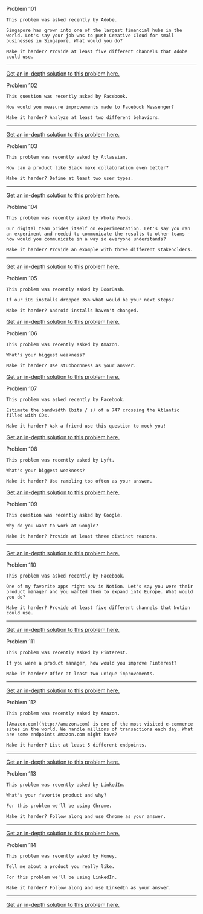 

Problem 101

```
This problem was asked recently by Adobe.

Singapore has grown into one of the largest financial hubs in the world. Let's say your job was to push Creative Cloud for small businesses in Singapore. What would you do?

Make it harder? Provide at least five different channels that Adobe could use.
```

------

[Get an in-depth solution to this problem here.](https://dailyproductprep.com/solution/101?email=kinshukram@gmail.com&token=a89e27a2ffb7d79ce85fa34eec22c84237a1914170caaa34e283f18a1cd028d1ad2669ceb25ce8f7384f240eaf89c42080e1b74834dfb435b62611fb59da91b5ade0cc4ae7b0ebfc93)

Problem 102

```
This question was recently asked by Facebook.

How would you measure improvements made to Facebook Messenger?

Make it harder? Analyze at least two different behaviors.
```

------

[Get an in-depth solution to this problem here.](https://dailyproductprep.com/solution/102?email=kinshukram@gmail.com&token=7c5aba87dd753182da399cf1c56a8a659ab7fe8bb09ff9d2e5dc872df42af82a95fd4d7a0919aed23a0c365920bf52788bf2bba1bfd0842276bac3a23a2097d7af356484e3ce4792c0)

Problem 103

```
This problem was recently asked by Atlassian.

How can a product like Slack make collaboration even better?

Make it harder? Define at least two user types.
```

------

[Get an in-depth solution to this problem here.](https://dailyproductprep.com/solution/103?email=kinshukram@gmail.com&token=457fb64bd604cd6de83e00eb8cb3543315d38b3ffb96f2c085c9f77f21b126f4f140a9fb22e71384f6475f46557447ad279359ffec126e4cffed6abf8e10ade45296a67de89988a772)

Problme 104

```
This problem was recently asked by Whole Foods.

Our digital team prides itself on experimentation. Let's say you ran an experiment and needed to communicate the results to other teams - how would you communicate in a way so everyone understands?

Make it harder? Provide an example with three different stakeholders.
```

------

[Get an in-depth solution to this problem here.](https://dailyproductprep.com/solution/104?email=kinshukram@gmail.com&token=13a2975d789254bb7b1befe96fcd69fa11eda30ea5f9ead2677277b5448fa34ea52d66419035ee598bddd8b0d151adbe1ec8d7768fefd1e030ec1961cddd2106e6cb050147ba36b8c2)

Problem 105

```
This problem was recently asked by DoorDash.

If our iOS installs dropped 35% what would be your next steps?

Make it harder? Android installs haven't changed.
```

[Get an in-depth solution to this problem here.](https://dailyproductprep.com/solution/105?email=kinshukram@gmail.com&token=2474bb44eafb260e555e946a815b383f1ccccf27f02ce1ba56e13f49fe573a078124cc54cdc5b136a4a1173e5bb8563356cb0898054c927ba03a2a9c3707727bb7bbdbda56398041c8)

Problem 106

```
This problem was recently asked by Amazon.

What's your biggest weakness?

Make it harder? Use stubbornness as your answer.
```

[Get an in-depth solution to this problem here.](https://dailyproductprep.com/solution/106?email=kinshukram@gmail.com&token=94fb5132136b6c259a7de5bb73c26f48c1e8a441b4c3b6333ff0d624837b05fc41363a57a09b0614b9b7c92d2347ba9f0429cb8507aa3e6113412c39abde52b3aaf11722461707ad00)

Problem 107

```
This problem was asked recently by Facebook.

Estimate the bandwidth (bits / s) of a 747 crossing the Atlantic filled with CDs.

Make it harder? Ask a friend use this question to mock you!
```

[Get an in-depth solution to this problem here.](https://dailyproductprep.com/solution/107?email=kinshukram@gmail.com&token=76c5fea7b11fd24c00847eb45a826e0287baa71356ab26ba53b39490d696e6affd647a64f4fffca97d11f16a6a14ff9e78f88439fd98d3cbdc0cc77a37f9cfedc729058dafa5dc4d3f)

Problem 108

```
This problem was recently asked by Lyft.

What's your biggest weakness?

Make it harder? Use rambling too often as your answer.
```

[Get an in-depth solution to this problem here.](https://dailyproductprep.com/solution/108?email=kinshukram@gmail.com&token=a62c39ba4b146a91e9cb30a6170f7ff646a5fbd7c31605eb1881c45603cb8aeb940a2ef6737a0e3aac820c87aaf557e47f0e012b8bca82fe9ded127fef72efdc3343cdbe29ecf249d0)

Problem 109

```
This question was recently asked by Google.

Why do you want to work at Google?

Make it harder? Provide at least three distinct reasons.
```

------

[Get an in-depth solution to this problem here.](https://dailyproductprep.com/solution/109?email=kinshukram@gmail.com&token=9bf2f14ee1ac871012f7ec486c41101044513da60158d3412bdbcda673522ff7dbc67a0b8e411d845c526a0102a65a4fc27cf8d2d5ea04b603edd0056ed414746163177ca85add9aa2)

Problem 110

```
This problem was asked recently by Facebook.

One of my favorite apps right now is Notion. Let's say you were their product manager and you wanted them to expand into Europe. What would you do?

Make it harder? Provide at least five different channels that Notion could use.
```

------

[Get an in-depth solution to this problem here.](https://dailyproductprep.com/solution/110?email=kinshukram@gmail.com&token=6423081fc6c1e34a246d95e3579dfe6a7df3ae74bdd948b10e6cf2ab3586933b50966a17e0dbb4e8d5fa8efad31f06b4f1a2d1968f5976a35df3ba941b1faf19fc06bd05901a70d46c)

Problem 111

```
This problem was recently asked by Pinterest.

If you were a product manager, how would you improve Pinterest?

Make it harder? Offer at least two unique improvements.
```

------

[Get an in-depth solution to this problem here.](https://dailyproductprep.com/solution/111?email=kinshukram@gmail.com&token=0a1c411005f4f125e3f4348cac4cb1176f276490cc102dcc8ee1a774d6dfeb3a6193bd0013efd42e3e19a0e236f1aab9006413aa77e3dfb6376531c3ac6dc78d464d0c48fb1bf4a934)

Problem 112

```
This problem was recently asked by Amazon.

[Amazon.com](http://amazon.com) is one of the most visited e-commerce sites in the world. We handle millions of transactions each day. What are some endpoints Amazon.com might have?

Make it harder? List at least 5 different endpoints.
```

------

[Get an in-depth solution to this problem here.](https://dailyproductprep.com/solution/112?email=kinshukram@gmail.com&token=e6ae95f6482078236df39b3720c57a17a95f614c24dcf7105fc27b199a24029fdaeee83747e1af366ec73f08e2a21da611a9cabb9c232e10bb8dfc5cedc646fc441060e6ba88c22fc1)

Problem 113

```
This problem was recently asked by LinkedIn.

What's your favorite product and why?

For this problem we'll be using Chrome.

Make it harder? Follow along and use Chrome as your answer.
```

------

[Get an in-depth solution to this problem here.](https://dailyproductprep.com/solution/113?email=kinshukram@gmail.com&token=5a90ef200e68bb31538548f9f28688a47fbcc97d5c8acbf52c5b6382b2a617d895f8ffe8f15a141d448fae94fd8c8d12e63802ba558b6b4b3b32e4008b4f38c41b87be77fa189eced0)

Problem 114

```
This problem was recently asked by Honey.

Tell me about a product you really like.

For this problem we'll be using LinkedIn.

Make it harder? Follow along and use LinkedIn as your answer.
```

------

[Get an in-depth solution to this problem here.](https://dailyproductprep.com/solution/114?email=kinshukram@gmail.com&token=ec05cd8623305fe9bd286bb85616281816af727f3e6dd8bbf3544b804a55312f9a333e1488407b23505a88d284a214b60fec7b9d5deb38a98e8dc7401d0d51e041a24668610747d1ed)